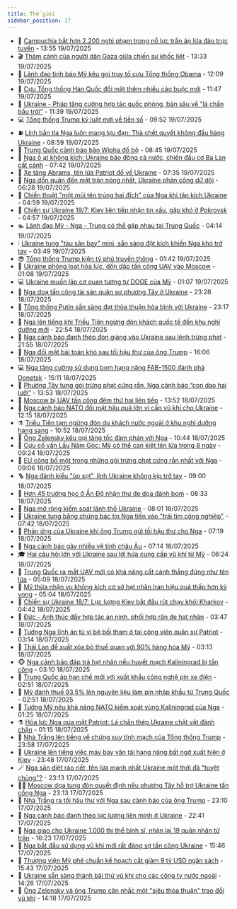 ```yaml
---
title: Thế giới
sidebar_position: 17
---
```


<!-- dantri-the-gioi:START -->
- 🌋 [Campuchia bắt hơn 2.200 nghi phạm trong nỗ lực trấn áp lừa đảo trực tuyến](https://dantri.com.vn/the-gioi/campuchia-bat-hon-2200-nghi-pham-trong-no-luc-tran-ap-lua-dao-truc-tuyen-20250719205218679.htm) - 13:55 19/07/2025
- 🎬 [Thảm cảnh của người dân Gaza giữa chiến sự khốc liệt](https://dantri.com.vn/the-gioi/tham-canh-cua-nguoi-dan-gaza-giua-chien-su-khoc-liet-20250719203227532.htm) - 13:33 19/07/2025
- 🧰 [Lãnh đạo tình báo Mỹ kêu gọi truy tố cựu Tổng thống Obama](https://dantri.com.vn/the-gioi/lanh-dao-tinh-bao-my-keu-goi-truy-to-cuu-tong-thong-obama-20250719190006602.htm) - 12:09 19/07/2025
- 🌋 [Cựu Tổng thống Hàn Quốc đối mặt thêm nhiều cáo buộc mới](https://dantri.com.vn/the-gioi/cuu-tong-thong-han-quoc-doi-mat-them-nhieu-cao-buoc-moi-20250719184613821.htm) - 11:47 19/07/2025
- 🗽 [Ukraine - Pháp tăng cường hợp tác quốc phòng, bàn sâu về “lá chắn bầu trời”](https://dantri.com.vn/the-gioi/ukraine-phap-tang-cuong-hop-tac-quoc-phong-ban-sau-ve-la-chan-bau-troi-20250719181315188.htm) - 11:39 19/07/2025
- 💻 [Tổng thống Trump ký luật mới về tiền số](https://dantri.com.vn/the-gioi/tong-thong-trump-ky-luat-moi-ve-tien-so-20250719163736546.htm) - 09:52 19/07/2025
- ⛽️ [Lính bắn tỉa Nga luôn mang lựu đạn: Thà chết quyết không đầu hàng Ukraine](https://dantri.com.vn/the-gioi/linh-ban-tia-nga-luon-mang-luu-dan-tha-chet-quyet-khong-dau-hang-ukraine-20250718165145005.htm) - 08:59 19/07/2025
- 🤩 [Trung Quốc cảnh báo bão Wipha đổ bộ](https://dantri.com.vn/the-gioi/trung-quoc-canh-bao-bao-wipha-do-bo-20250719150039363.htm) - 08:45 19/07/2025
- 🧐 [Nga ồ ạt không kích: Ukraine báo động cả nước, chiến đấu cơ Ba Lan cất cánh](https://dantri.com.vn/the-gioi/nga-o-at-khong-kich-ukraine-bao-dong-ca-nuoc-chien-dau-co-ba-lan-cat-canh-20250719121115577.htm) - 07:42 19/07/2025
- 🎊 [Xe tăng Abrams, tên lửa Patriot đổ về Ukraine](https://dantri.com.vn/the-gioi/xe-tang-abrams-ten-lua-patriot-do-ve-ukraine-20250719124952190.htm) - 07:35 19/07/2025
- 📝 [Nga dồn quân đến mặt trận nóng nhất, Ukraine phản công dữ dội](https://dantri.com.vn/the-gioi/nga-don-quan-den-mat-tran-nong-nhat-ukraine-phan-cong-du-doi-20250719083832841.htm) - 06:28 19/07/2025
- 🤡 [Chiến thuật &quot;một mũi tên trúng hai đích&quot; của Nga khi tập kích Ukraine](https://dantri.com.vn/the-gioi/chien-thuat-mot-mui-ten-trung-hai-dich-cua-nga-khi-tap-kich-ukraine-20250719111614787.htm) - 04:59 19/07/2025
- 🥷 [Chiến sự Ukraine 19/7: Kiev liên tiếp nhận tin xấu, gặp khó ở Pokrovsk](https://dantri.com.vn/the-gioi/chien-su-ukraine-197-kiev-lien-tiep-nhan-tin-xau-gap-kho-o-pokrovsk-20250719105302205.htm) - 04:57 19/07/2025
- 🏊 [Lãnh đạo Mỹ - Nga - Trung có thể gặp nhau tại Trung Quốc](https://dantri.com.vn/the-gioi/lanh-dao-my-nga-trung-co-the-gap-nhau-tai-trung-quoc-20250719073815434.htm) - 04:14 19/07/2025
- 🕯 [Ukraine tung &quot;tàu sân bay&quot; mini, sẵn sàng đột kích khiến Nga khó trở tay](https://dantri.com.vn/the-gioi/ukraine-tung-tau-san-bay-mini-san-sang-dot-kich-khien-nga-kho-tro-tay-20250719102029478.htm) - 03:49 19/07/2025
- 😎 [Tổng thống Trump kiện tỷ phú truyền thông](https://dantri.com.vn/the-gioi/tong-thong-trump-kien-ty-phu-truyen-thong-20250719073801598.htm) - 01:42 19/07/2025
- 🌈 [Ukraine phóng loạt hỏa lực, dồn dập tấn công UAV vào Moscow](https://dantri.com.vn/the-gioi/ukraine-phong-loat-hoa-luc-don-dap-tan-cong-uav-vao-moscow-20250719070227142.htm) - 01:08 19/07/2025
- 💻 [Ukraine muốn lập cơ quan tương tự DOGE của Mỹ](https://dantri.com.vn/the-gioi/ukraine-muon-lap-co-quan-tuong-tu-doge-cua-my-20250719071733305.htm) - 01:07 19/07/2025
- 🤖 [Nga doạ tấn công tài sản quân sự phương Tây ở Ukraine](https://dantri.com.vn/the-gioi/nga-doa-tan-cong-tai-san-quan-su-phuong-tay-o-ukraine-20250719060906344.htm) - 23:28 18/07/2025
- 🦏 [Tổng thống Putin sẵn sàng đạt thỏa thuận hòa bình với Ukraine](https://dantri.com.vn/the-gioi/tong-thong-putin-san-sang-dat-thoa-thuan-hoa-binh-voi-ukraine-20250719010156901.htm) - 23:17 18/07/2025
- 🌁 [Nga lên tiếng khi Triều Tiên ngừng đón khách quốc tế đến khu nghỉ dưỡng mới](https://dantri.com.vn/the-gioi/nga-len-tieng-khi-trieu-tien-ngung-don-khach-quoc-te-den-khu-nghi-duong-moi-20250719055016140.htm) - 22:54 18/07/2025
- 🐘 [Nga cảnh báo đanh thép đòn giáng vào Ukraine sau lệnh trừng phạt](https://dantri.com.vn/the-gioi/nga-canh-bao-danh-thep-don-giang-vao-ukraine-sau-lenh-trung-phat-20250719002014862.htm) - 21:55 18/07/2025
- 🥷 [Nga đối mặt bài toán khó sau tối hậu thư của ông Trump](https://dantri.com.vn/the-gioi/nga-doi-mat-bai-toan-kho-sau-toi-hau-thu-cua-ong-trump-20250718222022652.htm) - 16:06 18/07/2025
- 💻 [Nga tăng cường sử dụng bom hạng nặng FAB-1500 đánh phá Donetsk](https://dantri.com.vn/the-gioi/nga-tang-cuong-su-dung-bom-hang-nang-fab-1500-danh-pha-donetsk-20250718221055312.htm) - 15:11 18/07/2025
- 🎡 [Phương Tây tung gói trừng phạt cứng rắn, Nga cảnh báo “con dao hai lưỡi”](https://dantri.com.vn/the-gioi/phuong-tay-tung-goi-trung-phat-cung-ran-nga-canh-bao-con-dao-hai-luoi-20250718184943605.htm) - 13:53 18/07/2025
- 🧰 [Moscow bị UAV tấn công đêm thứ hai liên tiếp](https://dantri.com.vn/the-gioi/moscow-bi-uav-tan-cong-dem-thu-hai-lien-tiep-20250718205211934.htm) - 13:52 18/07/2025
- 🥸 [Nga cảnh báo NATO đối mặt hậu quả lớn vì cấp vũ khí cho Ukraine](https://dantri.com.vn/the-gioi/nga-canh-bao-nato-doi-mat-hau-qua-lon-vi-cap-vu-khi-cho-ukraine-20250718183403920.htm) - 12:15 18/07/2025
- ⚗️ [Triều Tiên tạm ngừng đón du khách nước ngoài ở khu nghỉ dưỡng hạng sang](https://dantri.com.vn/the-gioi/trieu-tien-tam-ngung-don-du-khach-nuoc-ngoai-o-khu-nghi-duong-hang-sang-20250718173912653.htm) - 10:52 18/07/2025
- 🌮 [Ông Zelensky kêu gọi tăng tốc đàm phán với Nga](https://dantri.com.vn/the-gioi/ong-zelensky-keu-goi-tang-toc-dam-phan-voi-nga-20250718164625710.htm) - 10:44 18/07/2025
- 🎃 [Cựu cố vấn Lầu Năm Góc: Mỹ có thể cạn kiệt tên lửa trong 8 ngày](https://dantri.com.vn/the-gioi/cuu-co-van-lau-nam-goc-my-co-the-can-kiet-ten-lua-trong-8-ngay-20250718160009108.htm) - 09:24 18/07/2025
- 💫 [EU công bố một trong những gói trừng phạt cứng rắn nhất với Nga](https://dantri.com.vn/the-gioi/eu-cong-bo-mot-trong-nhung-goi-trung-phat-cung-ran-nhat-voi-nga-20250718153817706.htm) - 09:06 18/07/2025
- 🪜 [Nga đánh kiểu &quot;úp sọt&quot;, lính Ukraine không kịp trở tay](https://dantri.com.vn/the-gioi/nga-danh-kieu-up-sot-linh-ukraine-khong-kip-tro-tay-20250718150616222.htm) - 09:00 18/07/2025
- 🌋 [Hơn 45 trường học ở Ấn Độ nhận thư đe dọa đánh bom](https://dantri.com.vn/the-gioi/hon-45-truong-hoc-o-an-do-nhan-thu-de-doa-danh-bom-20250718152444751.htm) - 08:33 18/07/2025
- 🦏 [Nga mở rộng kiểm soát lãnh thổ Ukraine](https://dantri.com.vn/the-gioi/nga-mo-rong-kiem-soat-lanh-tho-ukraine-20250718143905621.htm) - 08:01 18/07/2025
- 👀 [Ukraine tung bằng chứng bác tin Nga tiến vào &quot;trái tim công nghiệp&quot;](https://dantri.com.vn/the-gioi/ukraine-tung-bang-chung-bac-tin-nga-tien-vao-trai-tim-cong-nghiep-20250718143836145.htm) - 07:42 18/07/2025
- 🧰 [Phản ứng của Ukraine khi ông Trump gửi tối hậu thư cho Nga](https://dantri.com.vn/the-gioi/phan-ung-cua-ukraine-khi-ong-trump-gui-toi-hau-thu-cho-nga-20250718135141008.htm) - 07:19 18/07/2025
- 🚀 [Nga cảnh báo gây nhiễu vệ tinh châu Âu](https://dantri.com.vn/the-gioi/nga-canh-bao-gay-nhieu-ve-tinh-chau-au-20250718133635126.htm) - 07:14 18/07/2025
- 🎓 [Hai câu hỏi lớn với Ukraine sau lời hứa cung cấp vũ khí từ Mỹ](https://dantri.com.vn/the-gioi/hai-cau-hoi-lon-voi-ukraine-sau-loi-hua-cung-cap-vu-khi-tu-my-20250718120616624.htm) - 06:24 18/07/2025
- 🥸 [Trung Quốc ra mắt UAV mới có khả năng cất cánh thẳng đứng như tên lửa](https://dantri.com.vn/the-gioi/trung-quoc-ra-mat-uav-moi-co-kha-nang-cat-canh-thang-dung-nhu-ten-lua-20250718120842590.htm) - 05:09 18/07/2025
- 🦅 [Mỹ thừa nhận vụ không kích cơ sở hạt nhân Iran hiệu quả thấp hơn kỳ vọng](https://dantri.com.vn/the-gioi/my-thua-nhan-vu-khong-kich-co-so-hat-nhan-iran-hieu-qua-thap-hon-ky-vong-20250718120350858.htm) - 05:04 18/07/2025
- 🤭 [Chiến sự Ukraine 18/7: Lực lượng Kiev bắt đầu rút chạy khỏi Kharkov](https://dantri.com.vn/the-gioi/chien-su-ukraine-187-luc-luong-kiev-bat-dau-rut-chay-khoi-kharkov-20250718113905876.htm) - 04:42 18/07/2025
- 🤖 [Đức - Anh thúc đẩy hợp tác an ninh, phối hợp răn đe hạt nhân](https://dantri.com.vn/the-gioi/duc-anh-thuc-day-hop-tac-an-ninh-phoi-hop-ran-de-hat-nhan-20250718104627683.htm) - 03:47 18/07/2025
- 🐲 [Tướng Nga lĩnh án tù vì bê bối tham ô tại công viên quân sự Patriot](https://dantri.com.vn/the-gioi/tuong-nga-linh-an-tu-vi-be-boi-tham-o-tai-cong-vien-quan-su-patriot-20250718101102161.htm) - 03:14 18/07/2025
- 🫣 [Thái Lan đề xuất xóa bỏ thuế quan với 90% hàng hóa Mỹ](https://dantri.com.vn/the-gioi/thai-lan-de-xuat-xoa-bo-thue-quan-voi-90-hang-hoa-my-20250718065413341.htm) - 03:13 18/07/2025
- 🐵 [Nga cảnh báo đáp trả hạt nhân nếu huyết mạch Kaliningrad bị tấn công](https://dantri.com.vn/the-gioi/nga-canh-bao-dap-tra-hat-nhan-neu-huyet-mach-kaliningrad-bi-tan-cong-20250718072631854.htm) - 03:10 18/07/2025
- 🫶 [Trung Quốc áp hạn chế mới với xuất khẩu công nghệ pin xe điện](https://dantri.com.vn/the-gioi/trung-quoc-ap-han-che-moi-voi-xuat-khau-cong-nghe-pin-xe-dien-20250718094209243.htm) - 02:51 18/07/2025
- 💃 [Mỹ đánh thuế 93,5% lên nguyên liệu làm pin nhập khẩu từ Trung Quốc](https://dantri.com.vn/the-gioi/my-danh-thue-935-len-nguyen-lieu-lam-pin-nhap-khau-tu-trung-quoc-20250718095050455.htm) - 02:51 18/07/2025
- 💫 [Tướng Mỹ nêu khả năng NATO kiểm soát vùng Kaliningrad của Nga](https://dantri.com.vn/the-gioi/tuong-my-neu-kha-nang-nato-kiem-soat-vung-kaliningrad-cua-nga-20250718081140985.htm) - 01:25 18/07/2025
- ⚗️ [Hỏa lực Nga qua mặt Patriot: Lá chắn thép Ukraine chật vật đánh chặn](https://dantri.com.vn/the-gioi/hoa-luc-nga-qua-mat-patriot-la-chan-thep-ukraine-chat-vat-danh-chan-20250718081112190.htm) - 01:15 18/07/2025
- 🥷 [Nhà Trắng lên tiếng về chứng suy tĩnh mạch của Tổng thống Trump](https://dantri.com.vn/the-gioi/nha-trang-len-tieng-ve-chung-suy-tinh-mach-cua-tong-thong-trump-20250718065833396.htm) - 23:58 17/07/2025
- 🥸 [Ukraine lên tiếng việc máy bay vận tải hạng nặng bất ngờ xuất hiện ở Kiev](https://dantri.com.vn/the-gioi/ukraine-len-tieng-viec-may-bay-van-tai-hang-nang-bat-ngo-xuat-hien-o-kiev-20250718062055739.htm) - 23:48 17/07/2025
- 🪄 [Nga săn diệt ráo riết, tên lửa mạnh nhất Ukraine một thời đã &quot;tuyệt chủng&quot;?](https://dantri.com.vn/the-gioi/nga-san-diet-rao-riet-ten-lua-manh-nhat-ukraine-mot-thoi-da-tuyet-chung-20250717220110582.htm) - 23:13 17/07/2025
- 🧑‍💻 [Moscow dọa tung đòn quyết định nếu phương Tây hỗ trợ Ukraine tấn công Nga](https://dantri.com.vn/the-gioi/moscow-doa-tung-don-quyet-dinh-neu-phuong-tay-ho-tro-ukraine-tan-cong-nga-20250715071531405.htm) - 23:13 17/07/2025
- 🤭 [Nhà Trắng ra tối hậu thư với Nga sau cảnh báo của ông Trump](https://dantri.com.vn/the-gioi/nha-trang-ra-toi-hau-thu-voi-nga-sau-canh-bao-cua-ong-trump-20250718054641135.htm) - 23:10 17/07/2025
- 🗽 [Nga cảnh báo đanh thép lực lượng liên minh ở Ukraine](https://dantri.com.vn/the-gioi/nga-canh-bao-danh-thep-luc-luong-lien-minh-o-ukraine-20250718053502158.htm) - 22:41 17/07/2025
- 🤖 [Nga giao cho Ukraine 1.000 thi thể binh sĩ, nhận lại 19 quân nhân tử trận](https://dantri.com.vn/the-gioi/nga-giao-cho-ukraine-1000-thi-the-binh-si-nhan-lai-19-quan-nhan-tu-tran-20250717230904463.htm) - 16:23 17/07/2025
- 🌈 [Nga bắt đầu sử dụng vũ khí mới rất đáng sợ tấn công Ukraine](https://dantri.com.vn/the-gioi/nga-bat-dau-su-dung-vu-khi-moi-rat-dang-so-tan-cong-ukraine-20250717200947618.htm) - 15:46 17/07/2025
- 🤩 [Thượng viện Mỹ phê chuẩn kế hoạch cắt giảm 9 tỷ USD ngân sách](https://dantri.com.vn/the-gioi/thuong-vien-my-phe-chuan-ke-hoach-cat-giam-9-ty-usd-ngan-sach-20250717223012469.htm) - 15:43 17/07/2025
- 🤗 [Ukraine sẵn sàng thành bãi thử vũ khí cho các công ty nước ngoài](https://dantri.com.vn/the-gioi/ukraine-san-sang-thanh-bai-thu-vu-khi-cho-cac-cong-ty-nuoc-ngoai-20250717211700831.htm) - 14:26 17/07/2025
- 🙉 [Ông Zelensky và ông Trump cân nhắc một &quot;siêu thỏa thuận&quot; trao đổi vũ khí](https://dantri.com.vn/the-gioi/ong-zelensky-va-ong-trump-can-nhac-mot-sieu-thoa-thuan-trao-doi-vu-khi-20250717211153786.htm) - 14:18 17/07/2025<!-- dantri-the-gioi:END -->
